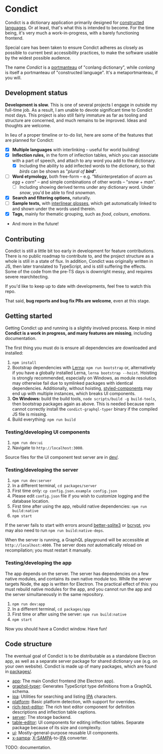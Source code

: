 # Condict

Condict is a dictionary application primarily designed for [constructed languages][conlang]. Or at least, that's what this is intended to become. For the time being, it's very much a work-in-progress, with a barely functioning frontend.

Special care has been taken to ensure Condict adheres as closely as possible to current best accessibility practices, to make the software usable by the widest possible audience.

The name _Condict_ is a [portmanteau][] of "conlang dictionary", while _conlang_ is itself a portmanteau of "constructed language". It's a metaportmanteau, if you will.

## Development status

**Development is slow.** This is one of several projects I engage in outside my full-time job. As a result, I am unable to devote significant time to Condict most days. This project is also still fairly immature as far as tooling and structure are concerned, and much remains to be improved. Ideas and thoughts are welcome.

In lieu of a proper timeline or to-do list, here are some of the features that are planned for Condict:

* [x] **Multiple languages** with interlinking – useful for world building!
* [x] **Inflection rules,** in the form of inflection tables, which you can associate with a part of speech, and attach to any word you add to the dictionary.
  - [x] Including the ability to add inflected words to the dictionary, so that _birds_ can be shown as "_plural of **bird**_".
* [ ] **Word etymology,** both free-form – e.g. "Misinterpretation of _acorn_ as _egg_ + _corn_" – and simple combinations of other words – "_snow_ + _man_".
  - [ ] Including showing derived terms under any dictionary word. Under _snow_, you'd be able to find _snowman_.
* [x] **Search and filtering options,** naturally.
* [ ] **Sample texts,** with [interlinear glosses][interlinear], which get automatically linked to and shown under the words used therein.
* [x] **Tags,** mainly for thematic grouping, such as _food_, _colours_, _emotions_.
* And more in the future!

[conlang]: https://en.wikipedia.org/wiki/Constructed_language
[interlinear]: https://en.wikipedia.org/wiki/Interlinear_gloss
[portmanteau]: https://en.wikipedia.org/wiki/Portmanteau

## Contributing

Condict is still a little bit too early in development for feature contributions. There is no public roadmap to contribute to, and the project structure as a whole is still in a state of flux. In addition, Condict was originally written in JS, then later translated to TypeScript, and is still suffering the effects. Some of the code from the pre-TS days is downright messy, and requires severe rearchitecting.

If you'd like to keep up to date with developments, feel free to watch this repo.

That said, **bug reports and bug fix PRs are welcome**, even at this stage.

## Getting started

Getting Condict up and running is a slightly involved process. Keep in mind **Condict is a work in progress, and many features are missing**, including documentation.

The first thing you must do is ensure all dependencies are downloaded and installed:

1. `npm install`
2. Bootstrap dependencies with [Lerna][]: `npm run bootstrap` or, alternatively if you have a globally installed Lerna, `lerna bootstrap --hoist`. Hoisting is strongly recommended, especially on Windows, as module resolution may otherwise fail due to symlinked packages with identical dependencies. Additionally, without hoisting, [styled-components][] may end up with multiple instances, which breaks UI components.
3. **On Windows:** build the build tools, `node scripts/build -g build-tools`, then bootstrap packages again as above. This is needed because npm cannot correctly install the `condict-graphql-typer` binary if the compiled JS file is missing.
4. Build everything: `npm run build`

### Testing/developing UI components

1. `npm run dev:ui`
2. Navigate to `http://localhost:3000`.

Source files for the UI component test server are in [dev/](./dev).

### Testing/developing the server

1. `npm run dev:server`
2. In a different terminal, `cd packages/server`
3. First time only: `cp config.json.example config.json`
4. Please edit `config.json` file if you wish to customize logging and the database location.
5. First time after using the app, rebuild native dependencies: `npm run build:native`
6. `npm start`

If the server fails to start with errors around [better-sqlite3][] or [bcrypt][], you may also need to run `npm run build:native-deps`.

When the server is running, a GraphQL playground will be accessible at `http://localhost:4000`. The server does _not_ automatically reload on recompilation; you must restart it manually.

### Testing/developing the app

The app depends on the server. The server has dependencies on a few native modules, and contains its own native module too. While the server targets Node, the app is written for Electron. The practical effect of this: you must rebuild native modules for the app, and you cannot run the app and the server simultaneously in the same repository.

1. `npm run dev:app`
2. In a different terminal, `cd packages/app`
3. First time or after using the server: `npm run build:native`
4. `npm start`

Now you should have a Condict window. Have fun!

[lerna]: https://lerna.js.org/
[styled-components]: https://styled-components.com/
[better-sqlite3]: https://www.npmjs.com/package/better-sqlite3
[bcrypt]: https://www.npmjs.com/package/bcrypt

## Code structure

The eventual goal of Condict is to be distributable as a standalone Electron app, as well as a separate server package for shared dictionary use (e.g. on your own website). Condict is made up of many packages, which are found in [packages/](./packages).

* [app](./packages/app): The main Condict frontend (the Electron app).
* [graphql-typer](./packages/graphql-typer): Generates TypeScript type definitions from a GraphQL schema.
* [ipa](./packages/ipa): Utilities for searching and listing [IPA][] characters.
* [platform](./packages/platform): Basic platform detection, with support for overrides.
* [rich-text-editor](./packages/rich-text-editor): The rich text editor component for definition descriptions and inflection table captions.
* [server](./packages/server): The storage backend.
* [table-editor](./packages/table-editor): UI components for editing inflection tables. Separate package because of its size and complexity.
* [ui](./packages/ui): Mostly-general-purpose reusable UI components.
* [x-sampa](./packages/x-sampa): [X-SAMPA][xsampa]-to-[IPA][] converter.

TODO: documentation.

[ipa]: https://en.wikipedia.org/wiki/International_Phonetic_Alphabet
[xsampa]: https://en.wikipedia.org/wiki/X-SAMPA
